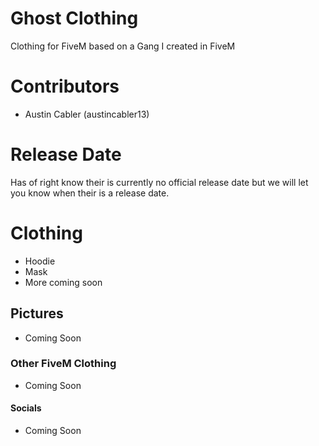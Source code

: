 # Ghost Clothing
Clothing for FiveM based on a Gang I created in FiveM

# Contributors
- Austin Cabler (austincabler13)

# Release Date
Has of right know their is currently no official release date 
but we will let you know when their is a release date.

# Clothing
- Hoodie
- Mask
- More coming soon

## Pictures
- Coming Soon


### Other FiveM Clothing
- Coming Soon


#### Socials
- Coming Soon